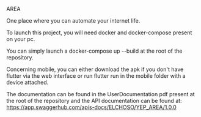 AREA

One place where you can automate your internet life.

To launch this project, you will need docker and docker-compose present on your pc.

You can simply launch a docker-compose up --build at the root of the repository.

Concerning mobile, you can either download the apk if you don't have flutter via the web interface or
run flutter run in the mobile folder with a device attached.

The documentation can be found in the UserDocumentation pdf present at the root of the repository and the API documentation can be found at: https://app.swaggerhub.com/apis-docs/ELCHOSO/YEP_AREA/1.0.0

